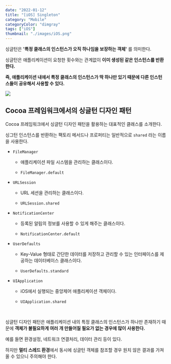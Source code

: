 ```yaml
---
date: "2022-01-12"
title: "[iOS] Singleton"
category: "Mobile"
categoryColor: "dimgray"
tags: ["iOS"]
thumbnail: "./images/iOS.png"
---
```


싱글턴은 **'특정 클래스의 인스턴스가 오직 하나임을 보장하는 객체'** 를 의미한다.

싱글턴은 애플리케이션이 요청한 횟수와는 관계없이 **이미 생성된 같은 인스턴스를 반환한다.**

**즉, 애플리케이션 내에서 특정 클래스의 인스턴스가 딱 하나만 있기 때문에 다른 인스턴스들이 공유해서 사용할 수 있다.**

<div>
  <img src="https://cphinf.pstatic.net/mooc/20171230_233/1514576463497K9Uh6_PNG/74_0.png">
</div>

## Cocoa 프레임워크에서의 싱글턴 디자인 패턴

Cocoa 프레임워크에서 싱글턴 디자인 패턴을 활용하는 대표적인 클래스를 소개한다.

싱그턴 인스턴스를 반환하는 팩토리 메서드나 프로퍼티는 일반적으로 `shared` 라는 이름을 사용한다.

- `FileManager`

  - 애플리케이션 파일 시스템을 관리하는 클래스이다.

  - `FileManager.default`

- `URLSession`

  - URL 세션을 관리하는 클래스이다.

  - `URLSession.shared`

- `NotificationCenter`

  - 등록된 알림의 정보를 사용할 수 있게 해주는 클래스이다.

  - `NotificationCenter.default`

- `UserDefaults`

  - Key-Value 형태로 간단한 데이터를 저장하고 관리할 수 있는 인터페이스를 제공하는 데이터베이스 클래스이다.

  - `UserDefaults.standard`

- `UIApplication`

  - iOS에서 실행되는 중앙제어 애플리케이션 객체이다.

  - `UIApplication.shared`

<br />

싱글턴 디자인 패턴은 애플리케이션 내의 특정 클래스의 인스턴스가 하나만 존재하기 때문에 **객체가 불필요하게 여러 개 만들어질 필요가 없는 경우에 많이 사용한다.**

예를 들면 환경설정, 네트워크 연결처리, 데이터 관리 등이 있다. 

하지만 **멀티 스레드 환경**에서 동시에 싱글턴 객체를 참조할 경우 원치 않은 결과를 가져올 수 있으니 주의해야 한다.
